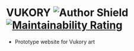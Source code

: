 # VUKORY  ![Author Shield](https://img.shields.io/badge/Author-Vukory-blue) [![Maintainability Rating](https://sonarcloud.io/api/project_badges/measure?project=Vukory_Project1-Website&metric=sqale_rating)](https://sonarcloud.io/dashboard?id=Vukory_Project1-Website)


* Prototype website for Vukory art 
